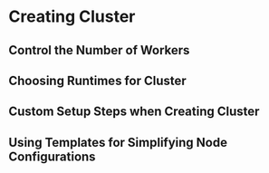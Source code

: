 # Creating Cluster


## Control the Number of Workers

## Choosing Runtimes for Cluster

## Custom Setup Steps when Creating Cluster

## Using Templates for Simplifying Node Configurations

